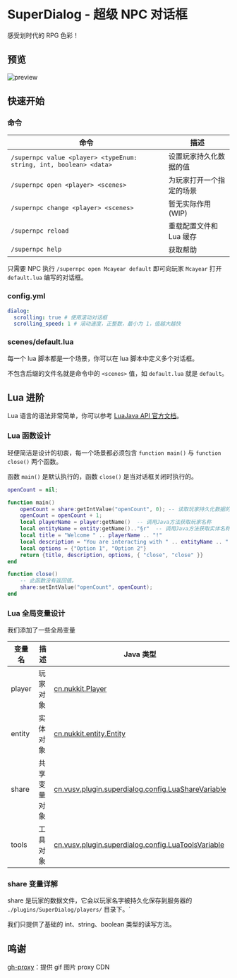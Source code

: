 # SuperDialog - 超级 NPC 对话框

感受划时代的 RPG 色彩！

## 预览

![preview](./image/preview.gif)

## 快速开始

### 命令

| 命令                                                                 | 描述             |
|--------------------------------------------------------------------|----------------|
| `/supernpc value <player> <typeEnum: string, int, boolean> <data>` | 设置玩家持久化数据的值    |
| `/supernpc open <player> <scenes>`                                 | 为玩家打开一个指定的场景   |
| `/supernpc change <player> <scenes>`                               | 暂无实际作用(WIP)    |
| `/supernpc reload`                                                 | 重载配置文件和 Lua 缓存 |
| `/supernpc help`                                                   | 获取帮助           |

只需要 NPC 执行 `/supernpc open Mcayear default` 即可向玩家 `Mcayear` 打开 `default.lua` 编写的对话框。

### config.yml

```yml
dialog:
  scrolling: true # 使用滚动对话框
  scrolling_speed: 1 # 滚动速度，正整数，最小为 1，值越大越快
 ```

### scenes/default.lua

每一个 lua 脚本都是一个场景，你可以在 lua 脚本中定义多个对话框。

不包含后缀的文件名就是命令中的 `<scenes>` 值，如 `default.lua` 就是 `default`。

## Lua 进阶

Lua 语言的语法非常简单，你可以参考 [LuaJava API 官方文档](https://gudzpoz.github.io/luajava/api.html#jclass-type)。

### Lua 函数设计

轻便简洁是设计的初衷，每一个场景都必须包含 `function main()` 与 `function close()` 两个函数。

函数 `main()` 是默认执行的，函数 `close()` 是当对话框关闭时执行的。

```lua
openCount = nil;

function main()
    openCount = share:getIntValue("openCount", 0); -- 读取玩家持久化数据的值
    openCount = openCount + 1;
    local playerName = player:getName()  -- 调用Java方法获取玩家名称
    local entityName = entity:getName().."§r"  -- 调用Java方法获取实体名称
    local title = "Welcome " .. playerName .. "!"
    local description = "You are interacting with " .. entityName .. ".\nopen count: ".. openCount ..".\nChoose again:"
    local options = {"Option 1", "Option 2"}
    return {title, description, options, { "close", "close" }}
end

function close()
    -- 此函数没有返回值。
    share:setIntValue("openCount", openCount);
end
```

### Lua 全局变量设计

我们添加了一些全局变量

| 变量名 | 描述     | Java 类型                                                                                                                       |
|-----|--------|-------------------------------------------------------------------------------------------------------------------------------|
| player | 玩家对象   | [cn.nukkit.Player](https://github.com/CloudburstMC/Nukkit/blob/master/src/main/java/cn/nukkit/Player.java)                                                                                                           |
| entity | 实体对象   | [cn.nukkit.entity.Entity](https://github.com/CloudburstMC/Nukkit/blob/master/src/main/java/cn/nukkit/entity/Entity.java)      |
| share | 共享变量对象 | [cn.vusv.plugin.superdialog.config.LuaShareVariable](./src/main/java/cn/vusv/plugin/superdialog/config/LuaShareVariable.java) |
| tools | 工具对象   | [cn.vusv.plugin.superdialog.config.LuaToolsVariable](./src/main/java/cn/vusv/plugin/superdialog/config/LuaToolsVariable.java) |

### share 变量详解

share 是玩家的数据文件，它会以玩家名字被持久化保存到服务器的 `./plugins/SuperDialog/players/` 目录下。`

我们只提供了基础的 int、string、boolean 类型的读写方法。

## 鸣谢

[gh-proxy](https://github.com/hunshcn/gh-proxy)：提供 gif 图片 proxy CDN
